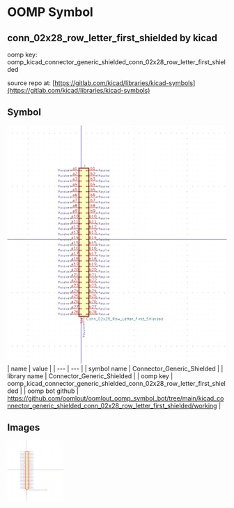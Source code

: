 # OOMP Symbol  
## conn_02x28_row_letter_first_shielded  by kicad  
  
oomp key: oomp_kicad_connector_generic_shielded_conn_02x28_row_letter_first_shielded  
  
source repo at: [https://gitlab.com/kicad/libraries/kicad-symbols](https://gitlab.com/kicad/libraries/kicad-symbols)  
## Symbol  
  
[![working.png](working_600.png)](working.png)  
| name | value | 
| --- | --- | 
| symbol name | Connector_Generic_Shielded | 
| library name | Connector_Generic_Shielded | 
| oomp key | oomp_kicad_connector_generic_shielded_conn_02x28_row_letter_first_shielded | 
| oomp bot github | https://github.com/oomlout/oomlout_oomp_symbol_bot/tree/main/kicad_connector_generic_shielded_conn_02x28_row_letter_first_shielded/working | 
## Images  
  
[![working.png](working_140.png)](working.png)  

